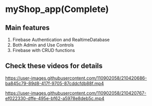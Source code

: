 # myShop_app(Complete)


## Main features
  1. Firebase Authentication and RealtimeDatabase
  2. Both Admin and Use Controls
  3. Firebase with CRUD functions
  

## Check these videos for details



https://user-images.githubusercontent.com/110902058/210420686-ba845c79-89d8-417f-9705-87cddcfdb88f.mp4



https://user-images.githubusercontent.com/110902058/210420767-ef022330-dffe-495e-bf62-a5978e8deb5c.mp4

